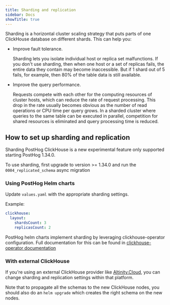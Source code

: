 ```yaml
---
title: Sharding and replication
sidebar: Docs
showTitle: true
---
```



Sharding is a horizontal cluster scaling strategy that puts parts of one ClickHouse database on different shards. This can help you:

- Improve fault tolerance.

    Sharding lets you isolate individual host or replica set malfunctions. If you don't use sharding, then when one host or a set of replicas fails, the entire data they contain may become inaccessible. But if 1 shard out of 5 fails, for example, then 80% of the table data is still available.

- Improve the query performance.

    Requests compete with each other for the computing resources of cluster hosts, which can reduce the rate of request processing. This drop in the rate usually becomes obvious as the number of read operations or CPU time per query grows. In a sharded cluster where queries to the same table can be executed in parallel, competition for shared resources is eliminated and query processing time is reduced.

## How to set up sharding and replication

Sharding PostHog ClickHouse is a new experimental feature only supported starting PostHog 1.34.0.

To use sharding, first upgrade to version >= 1.34.0 and run the `0004_replicated_schema` async migration

### Using PostHog Helm charts

Update `values.yaml` with the appropriate sharding settings.

Example:

```yaml
clickhouse:
  layout:
    shardsCount: 3
    replicasCount: 2
```


PostHog helm charts implement sharding by leveraging clickhouse-operator configuration. Full documentation for this can be found in [clickhouse-operator documentation](https://github.com/Altinity/clickhouse-operator/blob/master/docs/custom_resource_explained.md#clusters-and-layouts)

### With external ClickHouse

If you're using an external ClickHouse provider like [Altinity.Cloud](/docs/self-host/configure/using-altinity-cloud), you can change
sharding and replication settings within that platform.

Note that to propagate all the schemas to the new ClickHouse nodes, you should also do an `helm upgrade` which creates the right schema
on the new nodes.
